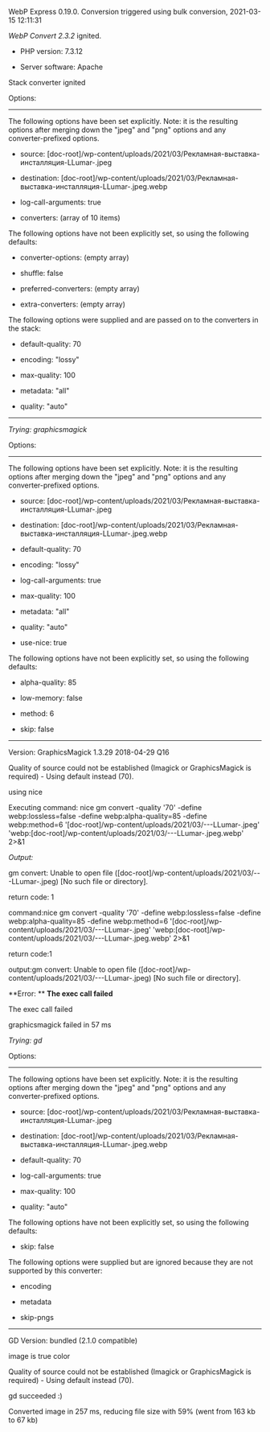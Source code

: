WebP Express 0.19.0. Conversion triggered using bulk conversion, 2021-03-15 12:11:31

*WebP Convert 2.3.2*  ignited.
- PHP version: 7.3.12
- Server software: Apache

Stack converter ignited

Options:
------------
The following options have been set explicitly. Note: it is the resulting options after merging down the "jpeg" and "png" options and any converter-prefixed options.
- source: [doc-root]/wp-content/uploads/2021/03/Рекламная-выставка-инсталляция-LLumar-.jpeg
- destination: [doc-root]/wp-content/uploads/2021/03/Рекламная-выставка-инсталляция-LLumar-.jpeg.webp
- log-call-arguments: true
- converters: (array of 10 items)

The following options have not been explicitly set, so using the following defaults:
- converter-options: (empty array)
- shuffle: false
- preferred-converters: (empty array)
- extra-converters: (empty array)

The following options were supplied and are passed on to the converters in the stack:
- default-quality: 70
- encoding: "lossy"
- max-quality: 100
- metadata: "all"
- quality: "auto"
------------


*Trying: graphicsmagick* 

Options:
------------
The following options have been set explicitly. Note: it is the resulting options after merging down the "jpeg" and "png" options and any converter-prefixed options.
- source: [doc-root]/wp-content/uploads/2021/03/Рекламная-выставка-инсталляция-LLumar-.jpeg
- destination: [doc-root]/wp-content/uploads/2021/03/Рекламная-выставка-инсталляция-LLumar-.jpeg.webp
- default-quality: 70
- encoding: "lossy"
- log-call-arguments: true
- max-quality: 100
- metadata: "all"
- quality: "auto"
- use-nice: true

The following options have not been explicitly set, so using the following defaults:
- alpha-quality: 85
- low-memory: false
- method: 6
- skip: false
------------

Version: GraphicsMagick 1.3.29 2018-04-29 Q16 
Quality of source could not be established (Imagick or GraphicsMagick is required) - Using default instead (70).
using nice
Executing command: nice gm convert -quality '70' -define webp:lossless=false -define webp:alpha-quality=85 -define webp:method=6 '[doc-root]/wp-content/uploads/2021/03/---LLumar-.jpeg' 'webp:[doc-root]/wp-content/uploads/2021/03/---LLumar-.jpeg.webp' 2>&1

*Output:* 
gm convert: Unable to open file ([doc-root]/wp-content/uploads/2021/03/---LLumar-.jpeg) [No such file or directory].

return code: 1
command:nice gm convert -quality '70' -define webp:lossless=false -define webp:alpha-quality=85 -define webp:method=6 '[doc-root]/wp-content/uploads/2021/03/---LLumar-.jpeg' 'webp:[doc-root]/wp-content/uploads/2021/03/---LLumar-.jpeg.webp' 2>&1
return code:1
output:gm convert: Unable to open file ([doc-root]/wp-content/uploads/2021/03/---LLumar-.jpeg) [No such file or directory].

**Error: ** **The exec call failed** 
The exec call failed
graphicsmagick failed in 57 ms

*Trying: gd* 

Options:
------------
The following options have been set explicitly. Note: it is the resulting options after merging down the "jpeg" and "png" options and any converter-prefixed options.
- source: [doc-root]/wp-content/uploads/2021/03/Рекламная-выставка-инсталляция-LLumar-.jpeg
- destination: [doc-root]/wp-content/uploads/2021/03/Рекламная-выставка-инсталляция-LLumar-.jpeg.webp
- default-quality: 70
- log-call-arguments: true
- max-quality: 100
- quality: "auto"

The following options have not been explicitly set, so using the following defaults:
- skip: false

The following options were supplied but are ignored because they are not supported by this converter:
- encoding
- metadata
- skip-pngs
------------

GD Version: bundled (2.1.0 compatible)
image is true color
Quality of source could not be established (Imagick or GraphicsMagick is required) - Using default instead (70).
gd succeeded :)

Converted image in 257 ms, reducing file size with 59% (went from 163 kb to 67 kb)
